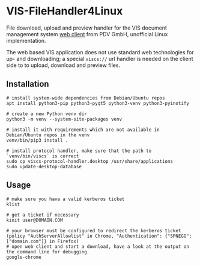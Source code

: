 # VIS-FileHandler4Linux
File download, upload and preview handler for the VIS document management system [web client](https://www.pdv.de/ecm-software/vis-webclient) from PDV GmbH, unofficial Linux implementation.

The web based VIS application does not use standard web technologies for up- and downloading; a special `viscs://` url handler is needed on the client side to to upload, download and preview files.

## Installation
```
# install system-wide dependencies from Debian/Ubuntu repos
apt install python3-pip python3-pyqt5 python3-venv python3-pyinotify

# create a new Python venv dir
python3 -m venv --system-site-packages venv

# install it with requirements which are not available in Debian/Ubuntu repos in the venv
venv/bin/pip3 install .

# install protocol handler, make sure that the path to `venv/bin/viscs` is correct
sudo cp viscs-protocol-handler.desktop /usr/share/applications
sudo update-desktop-database
```

## Usage
```
# make sure you have a valid kerberos ticket
klist

# get a ticket if necessary
kinit user@DOMAIN.COM

# your browser must be configured to redirect the kerberos ticket (policy "AuthServerAllowlist" in Chrome, "Authentication": {"SPNEGO": ["domain.com"]} in Firefox)
# open web client and start a download, have a look at the output on the command line for debugging
google-chrome
```
